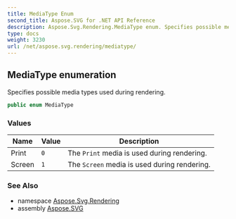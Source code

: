 ```yaml
---
title: MediaType Enum
second_title: Aspose.SVG for .NET API Reference
description: Aspose.Svg.Rendering.MediaType enum. Specifies possible media types used during rendering
type: docs
weight: 3230
url: /net/aspose.svg.rendering/mediatype/
---
```

## MediaType enumeration

Specifies possible media types used during rendering.

```csharp
public enum MediaType
```

### Values

| Name | Value | Description |
| --- | --- | --- |
| Print | `0` | The `Print` media is used during rendering. |
| Screen | `1` | The `Screen` media is used during rendering. |

### See Also

* namespace [Aspose.Svg.Rendering](../../aspose.svg.rendering/)
* assembly [Aspose.SVG](../../)

